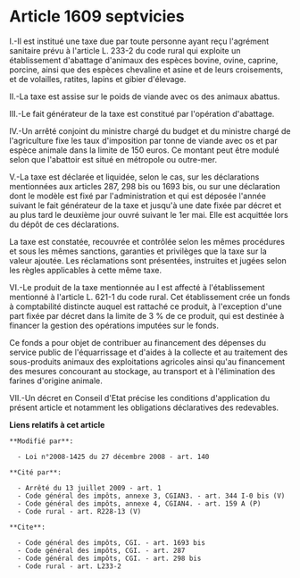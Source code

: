 # Article 1609 septvicies

I.-Il est institué une taxe due par toute personne ayant reçu l'agrément sanitaire prévu à l'article L. 233-2 du code rural
qui exploite un établissement d'abattage d'animaux des espèces bovine, ovine, caprine, porcine, ainsi que des espèces
chevaline et asine et de leurs croisements, et de volailles, ratites, lapins et gibier d'élevage. 

II.-La taxe est assise sur le poids de viande avec os des animaux abattus. 

III.-Le fait générateur de la taxe est constitué par l'opération d'abattage. 

IV.-Un arrêté conjoint du ministre chargé du budget et du ministre chargé de l'agriculture fixe les taux d'imposition par
tonne de viande avec os et par espèce animale dans la limite de 150 euros. Ce montant peut être modulé selon que l'abattoir
est situé en métropole ou outre-mer. 

V.-La taxe est déclarée et liquidée, selon le cas, sur les déclarations mentionnées aux articles 287, 298 bis ou 1693 bis, ou
sur une déclaration dont le modèle est fixé par l'administration et qui est déposée l'année suivant le fait générateur de la
taxe et jusqu'à une date fixée par décret et au plus tard le deuxième jour ouvré suivant le 1er mai. Elle est acquittée lors
du dépôt de ces déclarations. 

La taxe est constatée, recouvrée et contrôlée selon les mêmes procédures et sous les mêmes sanctions, garanties et privilèges
que la taxe sur la valeur ajoutée. Les réclamations sont présentées, instruites et jugées selon les règles applicables à
cette même taxe. 

VI.-Le produit de la taxe mentionnée au I est affecté à l'établissement mentionné à l'article L. 621-1 du code rural. Cet
établissement crée un fonds à comptabilité distincte auquel est rattaché ce produit, à l'exception d'une part fixée par
décret dans la limite de 3 % de ce produit, qui est destinée à financer la gestion des opérations imputées sur le fonds. 

Ce fonds a pour objet de contribuer au financement des dépenses du service public de l'équarrissage et d'aides à la collecte
et au traitement des sous-produits animaux des exploitations agricoles ainsi qu'au financement des mesures concourant au
stockage, au transport et à l'élimination des farines d'origine animale. 

VII.-Un décret en Conseil d'Etat précise les conditions d'application du présent article et notamment les obligations
déclaratives des redevables.

**Liens relatifs à cet article**

	**Modifié par**:

	  - Loi n°2008-1425 du 27 décembre 2008 - art. 140

	**Cité par**:

	  - Arrêté du 13 juillet 2009 - art. 1
	  - Code général des impôts, annexe 3, CGIAN3. - art. 344 I-0 bis (V)
	  - Code général des impôts, annexe 4, CGIAN4. - art. 159 A (P)
	  - Code rural - art. R228-13 (V)

	**Cite**:

	  - Code général des impôts, CGI. - art. 1693 bis
	  - Code général des impôts, CGI. - art. 287
	  - Code général des impôts, CGI. - art. 298 bis
	  - Code rural - art. L233-2

